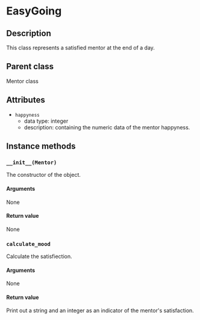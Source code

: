 # EasyGoing

## Description
This class represents a satisfied mentor at the end of a day.

## Parent class
Mentor class

## Attributes

* ```happyness```
  * data type: integer
  * description: containing the numeric data of the mentor happyness.

## Instance methods

### ```__init__(Mentor)```
The constructor of the object.

#### Arguments

None

#### Return value
None

### ```calculate_mood```

Calculate the satisfiection.

#### Arguments
None

#### Return value
Print out a string and an integer as an indicator of the mentor's satisfaction.
